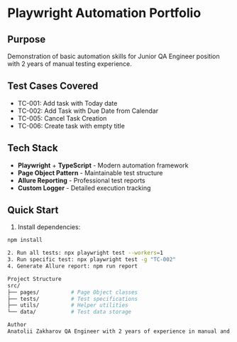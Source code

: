 # Playwright Automation Portfolio

##  Purpose
Demonstration of basic automation skills for Junior QA Engineer position with 2 years of manual testing experience.

##  Test Cases Covered
- TC-001: Add task with Today date
- TC-002: Add Task with Due Date from Calendar  
- TC-005: Cancel Task Creation
- TC-006: Create task with empty title

##  Tech Stack
- **Playwright** + **TypeScript** - Modern automation framework
- **Page Object Pattern** - Maintainable test structure
- **Allure Reporting** - Professional test reports
- **Custom Logger** - Detailed execution tracking

##  Quick Start
1. Install dependencies:
```bash
npm install

2. Run all tests: npx playwright test --workers=1
3. Run specific test: npx playwright test -g "TC-002"
4. Generate Allure report: npm run report

Project Structure
src/
├── pages/          # Page Object classes
├── tests/          # Test specifications  
├── utils/          # Helper utilities
└── data/           # Test data storage

Author
Anatolii Zakharov QA Engineer with 2 years of experience in manual and API testing, expanding skills to test automation.
